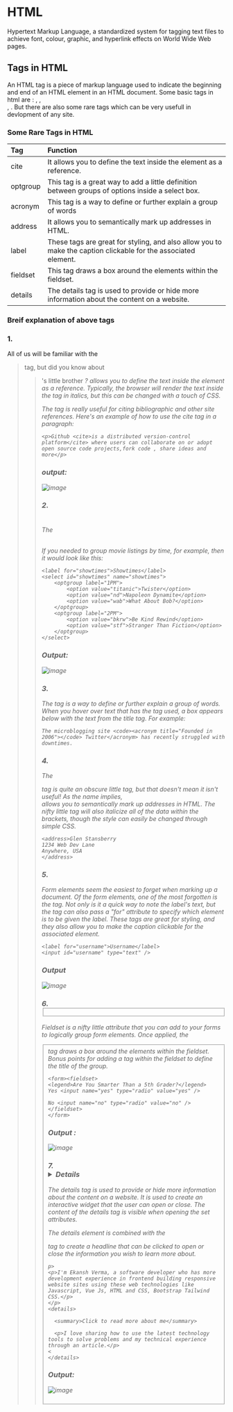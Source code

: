 # HTML
Hypertext Markup Language, a standardized system for tagging text files to achieve font, colour, graphic, and hyperlink effects on World Wide Web pages.
## Tags in HTML
An HTML tag is a piece of markup language used to indicate the beginning and end of an HTML element in an HTML document. Some basic tags in html are : <head>, <body>,<br>, <a>.
But there are also some rare tags which can be very usefull in devlopment of any site.
### Some Rare Tags in HTML
| Tag  | Function|
|:----------|:------------------------|
|cite|It allows you to define the text inside the element as a reference.|
|optgroup|This tag is a great way to add a little definition between groups of options inside a select box.|
|acronym|This tag is a way to define or further explain a group of words|
|address|It allows you to semantically mark up addresses in HTML.|
|label| These tags are great for styling, and also allow you to make the caption clickable for the associated element.|
|fieldset| This tag draws a box around the elements within the fieldset. |
|details|The details tag is used to provide or hide more information about the content on a website.|
### Breif explanation of above tags
### 1. <cite>
All of us will be familiar with the <blockquote> tag, but did you know about <blockquote>'s little brother <cite>? <cite> allows you to define the text inside the element as a reference. Typically, the browser will render the text inside the <cite> tag in italics, but this can be changed with a touch of CSS.

The <cite> tag is really useful for citing bibliographic and other site references. Here's an example of how to use the cite tag in a paragraph:
```
<p>Github <cite>is a distributed version-control platform</cite> where users can collaborate on or adopt open source code projects,fork code , share ideas and more</p>
```
### output:
![image](https://user-images.githubusercontent.com/97960380/194769564-b3900eae-288a-464d-bd15-38aaaa53769f.png)

### 2. <optgroup>
The <optgroup> tag is a great way to add a little definition between groups of options inside a select box. This allows the select list to visually separate the items.

If you needed to group movie listings by time, for example, then it would look like this:
```
<label for="showtimes">Showtimes</label>
<select id="showtimes" name="showtimes"> 
    <optgroup label="1PM">
        <option value="titanic">Twister</option> 
        <option value="nd">Napoleon Dynamite</option> 
        <option value="wab">What About Bob?</option> 
    </optgroup> 
    <optgroup label="2PM">
        <option value="bkrw">Be Kind Rewind</option> 
        <option value="stf">Stranger Than Fiction</option> 
    </optgroup> 
</select>
```
### Output:
![image](https://user-images.githubusercontent.com/97960380/194769721-6311f274-8241-42ae-b294-5c1a5f03c1f0.png)
### 3. <acronym>
The <acronym> tag is a way to define or further explain a group of words. When you hover over text that has the <acronym> tag used, a box appears below with the text from the title tag. For example:
```
The microblogging site <code><acronym title="Founded in 2006"></code> Twitter</acronym> has recently struggled with downtimes.
```
### 4. <address>
The <address> tag is quite an obscure little tag, but that doesn't mean it isn't useful! As the name implies, <address> allows you to semantically mark up addresses in HTML. The nifty little tag will also italicize all of the data within the brackets, though the style can easily be changed through simple CSS.
```
<address>Glen Stansberry
1234 Web Dev Lane
Anywhere, USA
</address>
```
### 5. <label>
Form elements seem the easiest to forget when marking up a document. Of the form elements, one of the most forgotten is the <label> tag. Not only is it a quick way to note the label's text, but the <label> tag can also pass a "for" attribute to specify which element is to be given the label. These <label> tags are great for styling, and they also allow you to make the caption clickable for the associated element.
```
<label for="username">Username</label>
<input id="username" type="text" />
```
### Output
![image](https://user-images.githubusercontent.com/97960380/194840662-b841c3ea-b3b9-4e9b-aca6-6466c21a74fc.png)
### 6. <fieldset>
Fieldset is a nifty little attribute that you can add to your forms to logically group form elements. Once applied, the <fieldset> tag draws a box around the elements within the fieldset. Bonus points for adding a <label> tag within the fieldset to define the title of the group.
```
<form><fieldset>
<legend>Are You Smarter Than a 5th Grader?</legend>
Yes <input name="yes" type="radio" value="yes" />

No <input name="no" type="radio" value="no" />
</fieldset>
</form>
```
### Output :
![image](https://user-images.githubusercontent.com/97960380/194840972-eaf394c3-0b50-4c54-8ccb-1165e0a862e6.png)

### 7.<details>
The details tag is used to provide or hide more information about the content on a website. It is used to create an interactive widget that the user can open or close. The content of the details tag is visible when opening the set attributes.

The details element is combined with the <summary> tag to create a headline that can be clicked to open or close the information you wish to learn more about.
```
p>
<p>I'm Ekansh Verma, a software developer who has more development experience in frontend building responsive website sites using these web technologies like Javascript, Vue Js, HTML and CSS, Bootstrap Tailwind CSS.</p>
</p>
<details>

  <summary>Click to read more about me</summary>

  <p>I love sharing how to use the latest technology tools to solve problems and my technical experience through an article.</p>
<
</details>
```
### Output:
![image](https://user-images.githubusercontent.com/97960380/194841634-37b64906-a4fd-4acc-9181-435d6b344a79.png)





